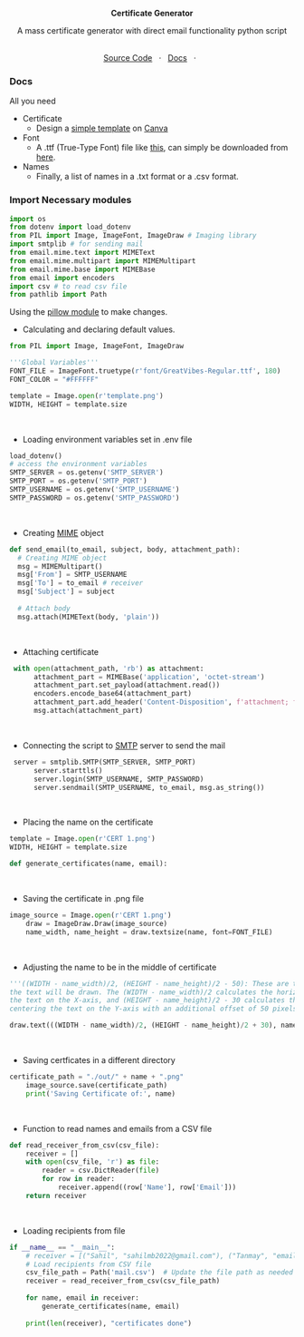 <p align="center">
  <b>Certificate Generator</b>
</p> 
<p align="center"> A mass certificate generator with direct email functionality python script </p>
<p align="center">
  <br>
  <a href="main.py">Source Code</a> &nbsp; · &nbsp; 
   <a href="#docs">Docs</a> &nbsp; · &nbsp;
   <br>

   ### Docs

All you need

- Certificate
  - Design a [simple template](template.png) on [Canva](https://www.canva.com/)
- Font
  - A .ttf (True-Type Font) file like [this](/font), can simply be downloaded from [here](https://www.google.com/search?q=download+.ttf+fonts).
- Names
  - Finally, a list of names in a .txt format or a .csv format.

### Import Necessary modules
```python
import os
from dotenv import load_dotenv
from PIL import Image, ImageFont, ImageDraw # Imaging library 
import smtplib # for sending mail
from email.mime.text import MIMEText
from email.mime.multipart import MIMEMultipart
from email.mime.base import MIMEBase
from email import encoders
import csv # to read csv file
from pathlib import Path
```
Using the [pillow module](https://pypi.org/project/Pillow/) to make changes.
<br>
- Calculating and declaring default values.
```python
from PIL import Image, ImageFont, ImageDraw

'''Global Variables'''
FONT_FILE = ImageFont.truetype(r'font/GreatVibes-Regular.ttf', 180)
FONT_COLOR = "#FFFFFF"

template = Image.open(r'template.png')
WIDTH, HEIGHT = template.size
```
<br>

- Loading environment variables set in .env file
```python
load_dotenv()
# access the environment variables 
SMTP_SERVER = os.getenv('SMTP_SERVER')
SMTP_PORT = os.getenv('SMTP_PORT')
SMTP_USERNAME = os.getenv('SMTP_USERNAME')
SMTP_PASSWORD = os.getenv('SMTP_PASSWORD')
```

<br>

- Creating [MIME](https://en.wikipedia.org/wiki/MIME#:~:text=Multipurpose%20Internet%20Mail%20Extensions%20MIME,%2C%20images%2C%20and%20application%20programs.) object
```python
def send_email(to_email, subject, body, attachment_path):
  # Creating MIME object
  msg = MIMEMultipart()
  msg['From'] = SMTP_USERNAME
  msg['To'] = to_email # receiver
  msg['Subject'] = subject 
  
  # Attach body
  msg.attach(MIMEText(body, 'plain'))
```
<br>

- Attaching certificate
```python
 with open(attachment_path, 'rb') as attachment:
      attachment_part = MIMEBase('application', 'octet-stream')
      attachment_part.set_payload(attachment.read())
      encoders.encode_base64(attachment_part)
      attachment_part.add_header('Content-Disposition', f'attachment; filename={attachment_path}')
      msg.attach(attachment_part)
```
<br>

- Connecting the script to [SMTP](https://www.geeksforgeeks.org/simple-mail-transfer-protocol-smtp/) server to send the mail
```python
 server = smtplib.SMTP(SMTP_SERVER, SMTP_PORT)
      server.starttls()
      server.login(SMTP_USERNAME, SMTP_PASSWORD)
      server.sendmail(SMTP_USERNAME, to_email, msg.as_string())
```
<br>

- Placing the name on the certificate
```python
template = Image.open(r'CERT 1.png')
WIDTH, HEIGHT = template.size

def generate_certificates(name, email):
```
<br>

- Saving the certificate in .png file
```python
image_source = Image.open(r'CERT 1.png') 
    draw = ImageDraw.Draw(image_source)
    name_width, name_height = draw.textsize(name, font=FONT_FILE)
```
<br>

- Adjusting the name to be in the middle of certificate
```python
'''((WIDTH - name_width)/2, (HEIGHT - name_height)/2 - 50): These are the coordinates where
the text will be drawn. The (WIDTH - name_width)/2 calculates the horizontal position,centering
the text on the X-axis, and (HEIGHT - name_height)/2 - 30 calculates the vertical position,
centering the text on the Y-axis with an additional offset of 50 pixels towards the top.'''

draw.text(((WIDTH - name_width)/2, (HEIGHT - name_height)/2 + 30), name, fill=FONT_COLOR, font=FONT_FILE)
```
<br>

- Saving certficates in a different directory
```python
certificate_path = "./out/" + name + ".png" 
    image_source.save(certificate_path)
    print('Saving Certificate of:', name)
```
<br>

- Function to read names and emails from a CSV file
```python
def read_receiver_from_csv(csv_file):
    receiver = []
    with open(csv_file, 'r') as file:
        reader = csv.DictReader(file)
        for row in reader:
            receiver.append((row['Name'], row['Email']))
    return receiver
```
<br>

- Loading recipients from [](/csv) file
```python
if __name__ == "__main__":
    # receiver = [("Sahil", "sahilmb2022@gmail.com"), ("Tanmay", "email2@gmail.com")]
    # Load recipients from CSV file
    csv_file_path = Path('mail.csv')  # Update the file path as needed
    receiver = read_receiver_from_csv(csv_file_path)
    
    for name, email in receiver:
        generate_certificates(name, email)
        
    print(len(receiver), "certificates done")
```
